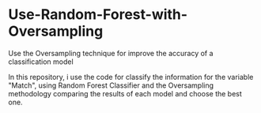 # Use-Random-Forest-with-Oversampling
Use the Oversampling technique for improve the accuracy of a classification model

In this repository, i use the code for classify the information for the variable "Match", using Random Forest Classifier and the Oversampling methodology comparing the results of each model and choose the best one.
